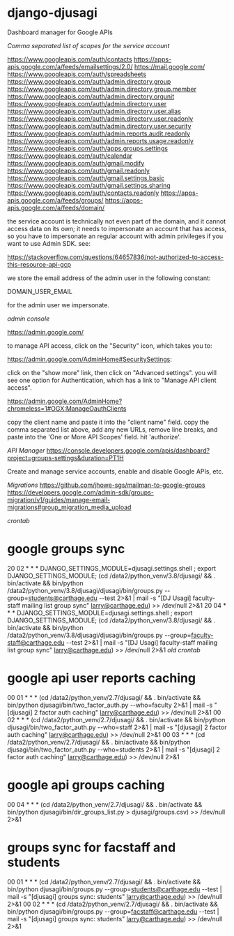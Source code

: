 # django-djusagi
Dashboard manager for Google APIs

_Comma separated list of scopes for the service account_

https://www.googleapis.com/auth/contacts
https://apps-apis.google.com/a/feeds/emailsettings/2.0/
https://mail.google.com/
https://www.googleapis.com/auth/spreadsheets
https://www.googleapis.com/auth/admin.directory.group
https://www.googleapis.com/auth/admin.directory.group.member
https://www.googleapis.com/auth/admin.directory.orgunit
https://www.googleapis.com/auth/admin.directory.user
https://www.googleapis.com/auth/admin.directory.user.alias
https://www.googleapis.com/auth/admin.directory.user.readonly
https://www.googleapis.com/auth/admin.directory.user.security
https://www.googleapis.com/auth/admin.reports.audit.readonly
https://www.googleapis.com/auth/admin.reports.usage.readonly
https://www.googleapis.com/auth/apps.groups.settings
https://www.googleapis.com/auth/calendar
https://www.googleapis.com/auth/gmail.modify
https://www.googleapis.com/auth/gmail.readonly
https://www.googleapis.com/auth/gmail.settings.basic
https://www.googleapis.com/auth/gmail.settings.sharing
https://www.googleapis.com/auth/contacts.readonly
https://apps-apis.google.com/a/feeds/groups/
https://apps-apis.google.com/a/feeds/domain/


the service account is technically not even part of the domain, and it cannot access data on its own;
it needs to impersonate an account that has access, so you have to impersonate an regular account with
admin privileges if you want to use Admin SDK. see:

https://stackoverflow.com/questions/64657836/not-authorized-to-access-this-resource-api-gcp

we store the email address of the admin user in the following constant:

DOMAIN_USER_EMAIL

for the admin user we impersonate.

_admin console_

https://admin.google.com/

to manage API access, click on the "Security" icon, which takes you to:

https://admin.google.com/AdminHome#SecuritySettings:

click on the "show more" link, then click on "Advanced settings".
you will see one option for Authentication, which has a link to
"Manage API client access".

https://admin.google.com/AdminHome?chromeless=1#OGX:ManageOauthClients


copy the client name and paste it into the "client name" field. copy the
comma separated list above, add any new URLs, remove line breaks,
and paste into the 'One or More API Scopes' field. hit 'authorize'.

_API Manager_
https://console.developers.google.com/apis/dashboard?project=groups-settings&duration=PT1H

Create and manage service accounts, enable and disable Google APIs, etc.

_Migrations_
https://github.com/jhowe-sgs/mailman-to-google-groups
https://developers.google.com/admin-sdk/groups-migration/v1/guides/manage-email-migrations#group_migration_media_upload

_crontab_
# google groups sync
20 02 * * * DJANGO_SETTINGS_MODULE=djusagi.settings.shell ; export DJANGO_SETTINGS_MODULE; (cd /data2/python_venv/3.8/djusagi/ && . bin/activate && bin/python /data2/python_venv/3.8/djusagi/djusagi/bin/groups.py --group=students@carthage.edu --test 2>&1 | mail -s "[DJ Usagi] faculty-staff mailing list group sync" larry@carthage.edu) >> /dev/null 2>&1
20 04 * * * DJANGO_SETTINGS_MODULE=djusagi.settings.shell ; export DJANGO_SETTINGS_MODULE; (cd /data2/python_venv/3.8/djusagi/ && . bin/activate && bin/python /data2/python_venv/3.8/djusagi/djusagi/bin/groups.py --group=faculty-staff@carthage.edu --test 2>&1 | mail -s "[DJ Usagi] faculty-staff mailing list group sync" larry@carthage.edu) >> /dev/null 2>&1
_old crontab_
# google api user reports caching
00 01 * * * (cd /data2/python_venv/2.7/djusagi/ && . bin/activate && bin/python djusagi/bin/two_factor_auth.py --who=faculty 2>&1 | mail -s "[djusagi] 2 factor auth caching" larry@carthage.edu) >> /dev/null 2>&1
00 02 * * * (cd /data2/python_venv/2.7/djusagi/ && . bin/activate && bin/python djusagi/bin/two_factor_auth.py --who=staff 2>&1 | mail -s "[djusagi] 2 factor auth caching" larry@carthage.edu) >> /dev/null 2>&1
00 03 * * * (cd /data2/python_venv/2.7/djusagi/ && . bin/activate && bin/python djusagi/bin/two_factor_auth.py --who=students 2>&1 | mail -s "[djusagi] 2 factor auth caching" larry@carthage.edu) >> /dev/null 2>&1
# google api groups caching
00 04 * * * (cd /data2/python_venv/2.7/djusagi/ && . bin/activate && bin/python djusagi/bin/dir_groups_list.py > djusagi/groups.csv) >> /dev/null 2>&1
# groups sync for facstaff and students
00 01 * * * (cd /data2/python_venv/2.7/djusagi/ && . bin/activate && bin/python djusagi/bin/groups.py --group=students@carthage.edu  --test | mail -s "[djusagi] groups sync: students" larry@carthage.edu) >> /dev/null 2>&1
00 02 * * * (cd /data2/python_venv/2.7/djusagi/ && . bin/activate && bin/python djusagi/bin/groups.py --group=facstaff@carthage.edu  --test | mail -s "[djusagi] groups sync: students" larry@carthage.edu) >> /dev/null 2>&1
